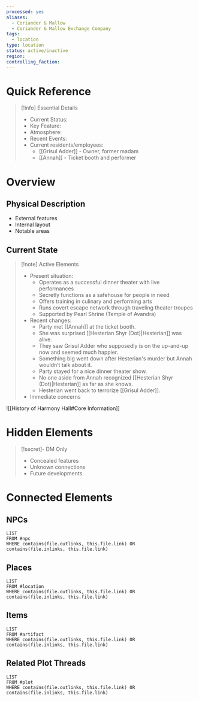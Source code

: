 ```yaml
---
processed: yes
aliases:
  - Coriander & Mallow
  - Coriander & Mallow Exchange Company
tags:
  - location
type: location
status: active/inactive
region: 
controlling_faction:
---
```


# Quick Reference
> [!info] Essential Details
> - Current Status:
> - Key Feature:
> - Atmosphere:
> - Recent Events:
> - Current residents/employees:
> 	- [[Grisul Adder]] - Owner, former madam
> 	- [[Annah]] - Ticket booth and performer

# Overview
## Physical Description
- External features
- Internal layout
- Notable areas

## Current State
> [!note] Active Elements
> - Present situation:
> 	- Operates as a successful dinner theater with live performances
> 	- Secretly functions as a safehouse for people in need
> 	- Offers training in culinary and performing arts
> 	- Runs covert escape network through traveling theater troupes
> 	- Supported by Pearl Shrine (Temple of Avandra)
> - Recent changes:
> 	- Party met [[Annah]] at the ticket booth.
> 	- She was surprised [[Hesterian Shyr (Dot)|Hesterian]] was alive.
> 	- They saw Grisul Adder who supposedly is on the up-and-up now and seemed much happier.
> 	- Something big went down after Hesterian's murder but Annah wouldn’t talk about it.
> 	- Party stayed for a nice dinner theater show.
> 	- No one aside from Annah recognized [[Hesterian Shyr (Dot)|Hesterian]] as far as she knows.
> 	- Hesterian went back to terrorize [[Grisul Adder]].
> - Immediate concerns

![[History of Harmony Hall#Core Information]]

# Hidden Elements
> [!secret]- DM Only
> - Concealed features
> - Unknown connections
> - Future developments

# Connected Elements
## NPCs
```dataview
LIST
FROM #npc
WHERE contains(file.outlinks, this.file.link) OR contains(file.inlinks, this.file.link)
```
## Places
```dataview
LIST
FROM #location
WHERE contains(file.outlinks, this.file.link) OR contains(file.inlinks, this.file.link)
```
## Items
```dataview
LIST
FROM #artifact 
WHERE contains(file.outlinks, this.file.link) OR contains(file.inlinks, this.file.link)
```
## Related Plot Threads
```dataview
LIST
FROM #plot 
WHERE contains(file.outlinks, this.file.link) OR contains(file.inlinks, this.file.link)
```
